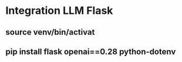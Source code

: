 # Integration LLM Flask
## source venv/bin/activat
## pip install flask openai==0.28 python-dotenv

